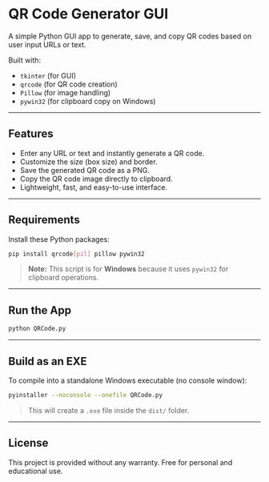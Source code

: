 # QR Code Generator GUI

A simple Python GUI app to generate, save, and copy QR codes based on user input URLs or text.

Built with:

- `tkinter` (for GUI)
- `qrcode` (for QR code creation)
- `Pillow` (for image handling)
- `pywin32` (for clipboard copy on Windows)

---

## Features

- Enter any URL or text and instantly generate a QR code.
- Customize the size (box size) and border.
- Save the generated QR code as a PNG.
- Copy the QR code image directly to clipboard.
- Lightweight, fast, and easy-to-use interface.

---

## Requirements

Install these Python packages:

```bash
pip install qrcode[pil] pillow pywin32
```

> **Note:** This script is for **Windows** because it uses `pywin32` for clipboard operations.

---

## Run the App

```bash
python QRCode.py
```

---

## Build as an EXE

To compile into a standalone Windows executable (no console window):

```bash
pyinstaller --noconsole --onefile QRCode.py
```

> This will create a `.exe` file inside the `dist/` folder.

---

## License

This project is provided without any warranty. Free for personal and educational use.
